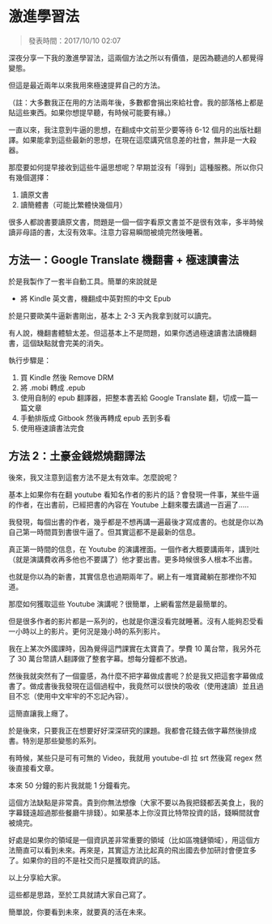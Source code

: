 # 激進學習法

> 發表時間：2017/10/10 02:07

深夜分享一下我的激進學習法，這兩個方法之所以有價值，是因為聽過的人都覺得變態。

但這是最近兩年以來我用來極速提昇自己的方法。

（註：大多數我正在用的方法兩年後，多數都會捐出來給社會。我的部落格上都是貼這些東西。如果你想提早聽，有時候可能要有緣。）

一直以來，我注意到牛逼的思想，在翻成中文前至少要等待 6-12 個月的出版社翻譯。如果能拿到這些最新的思想，在現在這麼講究信息差的社會，無非是一大殺器。

那麼要如何提早接收到這些牛逼思想呢？早期並沒有「得到」這種服務。所以你只有幾個選擇：

1. 讀原文書
2. 讀簡體書（可能比繁體快幾個月）

很多人都說書要讀原文書，問題是一個一個字看原文書並不是很有效率，多半時候讀非母語的書，太沒有效率。注意力容易瞬間被燒完然後睡著。

## 方法一：Google Translate 機翻書 + 極速讀書法

於是我製作了一套半自動工具。簡單的來說就是

* 將 Kindle 英文書，機翻成中英對照的中文 Epub

於是只要歐美牛逼新書剛出，基本上 2-3 天內我拿到就可以讀完。

有人說，機翻書體驗太差。但這基本上不是問題，如果你透過極速讀書法讀機翻書，這個缺點就會完美的消失。

執行步驟是：

1. 買 Kindle 然後 Remove DRM
2. 將 .mobi 轉成 .epub
3. 使用自制的 epub 翻譯器，把整本書丟給 Google Translate 翻，切成一篇一篇文章
4. 手動排版成 Gitbook 然後再轉成 epub 丟到多看
5. 使用極速讀書法完食

## 方法 2：土豪金錢燃燒翻譯法

後來，我又注意到這套方法不是太有效率。怎麼說呢？

基本上如果你有在翻 youtube 看知名作者的影片的話？會發現一件事，某些牛逼的作者，在出書前，已經把書的內容在 Youtube 上翻來覆去講過一百遍了.....

我發現，每個出書的作者，幾乎都是不想再講一遍最後才寫成書的。也就是你以為自己第一時間買到書很牛逼了。但其實這都不是最新的信息。

真正第一時間的信息，在 Youtube 的演講裡面。一個作者大概要講兩年，講到吐（就是演講費收再多他也不要講了）他才要出書。更多時候很多人根本不出書。

也就是你以為的新書，其實信息也過期兩年了。網上有一堆寶藏躺在那裡你不知道。

那麼如何獲取這些 Youtube 演講呢？很簡單，上網看當然是最簡單的。

但是很多作者的影片都是一系列的，也就是你還沒看完就睡著。沒有人能夠忍受看一小時以上的影片。更何況是幾小時的系列影片。

我在上某次外國課時，因為覺得這門課實在太寶貴了。學費 10 萬台幣，我另外花了 30 萬台幣請人翻譯做了整套字幕。想每分鐘都不放過。

然後我就突然有了一個靈感，為什麼不把字幕做成書呢？於是我又把這套字幕做成書了。做成書後我發現在這個過程中，我竟然可以很快的吸收（使用速讀）並且過目不忘（使用中文牢牢的不忘記內容）。

這簡直讓我上癮了。

於是後來，只要我正在想要好好深深研究的課題。我都會花錢去做字幕然後排成書。特別是那些變態的系列。

有時候，某些只是可有可無的 Video，我就用 youtube-dl 拉 srt 然後寫 regex 然後直接看文章。

本來 50 分鐘的影片我就能 1 分鐘看完。

這個方法缺點是非常貴。貴到你無法想像（大家不要以為我把錢都丟美食上，我的字幕錢遠超過那些餐廳牛排錢）。如果基本上你沒買比特幣投資的話，錢瞬間就會被燒完。

好處是如果你的領域是一個資訊差非常重要的領域（比如區塊鏈領域），用這個方法簡直可以看到未來。再來是，其實這方法比起真的飛出國去參加研討會便宜多了。如果你的目的不是社交而只是獲取資訊的話。

以上分享給大家。

這些都是思路，至於工具就請大家自己寫了。

簡單說，你要看到未來，就要真的活在未來。
